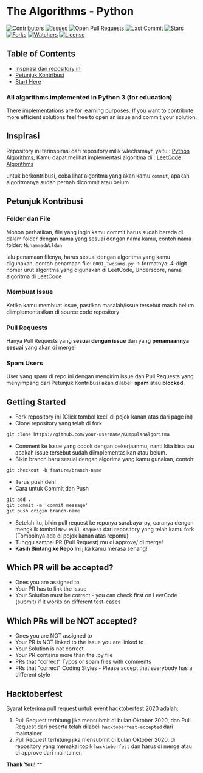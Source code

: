# The Algorithms - Python

[![Contributors](https://img.shields.io/github/contributors/surabaya-py/KumpulanAlgoritma)](https://github.com/surabaya-py/KumpulanAlgoritma/graphs/contributors)
[![Issues](https://img.shields.io/github/issues/surabaya-py/KumpulanAlgoritma)](https://github.com/surabaya-py/KumpulanAlgoritma/issues)
[![Open Pull Requests](https://img.shields.io/github/issues-pr-raw/surabaya-py/KumpulanAlgoritma)](https://github.com/surabaya-py/KumpulanAlgoritma/pulls)
[![Last Commit](https://img.shields.io/github/last-commit/surabaya-py/KumpulanAlgoritma)](https://github.com/surabaya-py/KumpulanAlgoritma)
[![Stars](https://img.shields.io/github/stars/surabaya-py/KumpulanAlgoritma)](https://github.com/surabaya-py/KumpulanAlgoritma/stargazers)
[![Forks](https://img.shields.io/github/forks/surabaya-py/KumpulanAlgoritma)](https://github.com/surabaya-py/KumpulanAlgoritma/network/members)
[![Watchers](https://img.shields.io/github/watchers/surabaya-py/KumpulanAlgoritma)](https://github.com/surabaya-py/KumpulanAlgoritma/watchers)
[![License](https://img.shields.io/github/license/surabaya-py/KumpulanAlgoritma)](https://github.com/surabaya-py/KumpulanAlgoritma/blob/master/LICENSE)


## Table of Contents
* [Inspirasi dari repository ini](#inspirasi)
* [Petunjuk Kontribusi](#petunjuk-kontribusi)
* [Start Here](#getting-started)




### All algorithms implemented in Python 3 (for education)
There implementations are for learning purposes. If you want to contribute more efficient solutions feel free to open an issue and commit your solution.

## Inspirasi

Repository ini terinspirasi dari repository milik vJechsmayr, yaitu : [Python Algorithms](https://github.com/vJechsmayr/PythonAlgorithms),
Kamu dapat melihat implementasi algoritma di : [LeetCode Algorithms](https://leetcode.com/problemset/algorithms/)

untuk berkontribusi, coba lihat algoritma yang akan kamu `commit`, apakah algoritmanya sudah pernah dicommit atau belum


## Petunjuk Kontribusi

### Folder dan File
Mohon perhatikan, file yang ingin kamu commit harus sudah berada di dalam folder dengan nama yang sesuai dengan nama kamu, 
contoh nama folder: `MuhammadWildan`

lalu penamaan filenya, harus sesuai dengan algoritma yang kamu digunakan, contoh penamaan file: `0001_TwoSums.py` -> formatnya: 4-digit nomer urut algoritma yang digunakan di LeetCode, Underscore, nama algoritma di LeetCode

### Membuat Issue
Ketika kamu membuat issue, pastikan masalah/issue tersebut masih belum diimplementasikan di source code repository

### Pull Requests
Hanya Pull Requests yang **sesuai dengan issue** dan yang **penamaannya sesuai** yang akan di merge!

### Spam Users
User yang spam di repo ini dengan mengirim issue dan Pull Requests yang menyimpang dari Petunjuk Kontribusi akan dilabeli **spam** atau **blocked**.

## Getting Started
* Fork repository ini (Click tombol kecil di pojok kanan atas dari page ini)
* Clone repository yang telah di fork
```markdown
git clone https://github.com/your-username/KumpulanAlgoritma
```
* Comment ke Issue yang cocok dengan pekerjaanmu, nanti kita bisa tau apakah issue tersebut sudah diimplementasikan atau belum.
* Bikin branch baru sesuai dengan algorima yang kamu gunakan, contoh:
```markdown
git checkout -b feature/branch-name
```
* Terus push deh!
* Cara untuk Commit dan Push
```markdown
git add .
git commit -m 'commit message'
git push origin branch-name
```
* Setelah itu, bikin pull request ke reponya surabaya-py, caranya dengan mengklik tombol `New Pull Request` dari repository yang telah kamu fork (Tombolnya ada di pojok kanan atas repomu)
* Tunggu sampai PR (Pull Request) mu di approve/ di merge!
* __Kasih Bintang ke Repo Ini__ jika kamu merasa senang!

## Which PR will be accepted?
* Ones you are assigned to
* Your PR has to link the Issue
* Your Solution must be correct - you can check first on LeetCode (submit) if it works on different test-cases

## Which PRs will be NOT accepted?
* Ones you are NOT assigned to
* Your PR is NOT linked to the Issue you are linked to
* Your Solution is not correct
* Your PR contains more than the .py file
* PRs that "correct" Typos or spam files with comments
* PRs that "correct" Coding Styles - Please accept that everybody has a different style

## Hacktoberfest
Syarat keterima pull request untuk event hacktoberfest 2020 adalah:
1. Pull Request terhitung jika mensubmit di bulan Oktober 2020, dan Pull Request dari peserta telah dilabeli `hacktoberfest-accepted` dari maintainer
2. Pull Request terhitung jika mensubmit di bulan Oktober 2020, di repository yang memakai topik `hacktoberfest` dan harus di merge atau di approve dari maintainer.

__Thank You! ^^__ 
